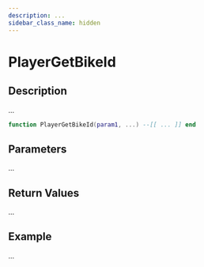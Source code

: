 ```yaml
---
description: ...
sidebar_class_name: hidden
---
```


# PlayerGetBikeId

## Description

...

```lua
function PlayerGetBikeId(param1, ...) --[[ ... ]] end
```

## Parameters

...

## Return Values

...

## Example

...

